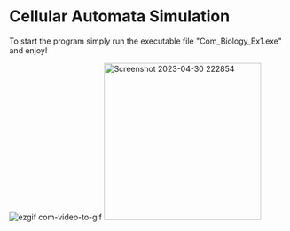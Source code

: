 # Cellular Automata Simulation
To start the program simply run the executable file "Com_Biology_Ex1.exe" and enjoy!

![ezgif com-video-to-gif](https://user-images.githubusercontent.com/112930532/234523882-0c06034f-55b4-440b-973b-8795880b4575.gif)
<img width="283" alt="Screenshot 2023-04-30 222854" src="https://user-images.githubusercontent.com/112930532/235372648-59075d98-f221-4d74-9d66-d02a34d14708.png">


